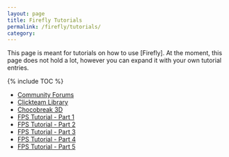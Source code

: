 ```yaml
---
layout: page
title: Firefly Tutorials
permalink: /firefly/tutorials/
category:
---
```


This page is meant for tutorials on how to use [Firefly].
At the moment, this page does not hold a lot, however you can expand it with your own tutorial entries.

{% include TOC %}

* [Community Forums]
* [Clickteam Library](http://library.clickteam.com/firefly/firefly-tutorials/)
* [Chocobreak 3D](http://library.clickteam.com/firefly/firefly-tutorials/chocobreak3d/)
* [FPS Tutorial - Part 1](https://advaith.io/firefly-tutorials-archive/FPS/step1.htm)
* [FPS Tutorial - Part 2](https://advaith.io/firefly-tutorials-archive/FPS/step2.htm)
* [FPS Tutorial - Part 3](https://advaith.io/firefly-tutorials-archive/FPS/step3.htm)
* [FPS Tutorial - Part 4](https://advaith.io/firefly-tutorials-archive/FPS/step4.htm)
* [FPS Tutorial - Part 5](https://advaith.io/firefly-tutorials-archive/FPS/step5.htm)

[Community Forums]: /clickteam/forums/
